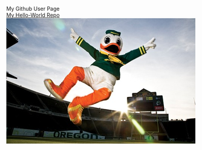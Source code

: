 My Github User Page <br>
[My Hello-World Repo](https://github.com/mrice4/hello-world.git)
<br>
![puddles](images/puddles.jpg)
